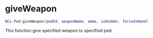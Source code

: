 # giveWeapon

```lua
NCs.Ped:giveWeapon(pedId, weaponName, ammo, isHidden, forceInHand)
```

This function give specified weapon to specified ped.